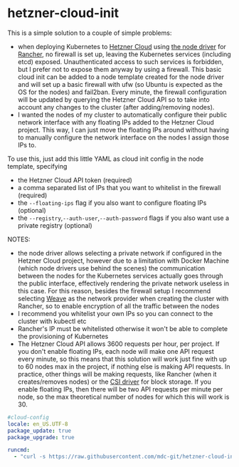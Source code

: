 # hetzner-cloud-init

This is a simple solution to a couple of simple problems: 

* when deploying Kubernetes to [Hetzner Cloud](https://www.hetzner.com/cloud) using [the node driver](https://github.com/mxschmitt/ui-driver-hetzner) for [Rancher](https://rancher.com/), no firewall is set up, leaving the Kubernetes services (including etcd) exposed. Unauthenticated access to such services is forbidden, but I prefer not to expose them anyway by using a firewall. This basic cloud init can be added to a node template created for the node driver and will set up a basic firewall with ufw (so Ubuntu is expected as the OS for the nodes) and fail2ban. Every minute, the firewall configuration will be updated by querying the Hetzner Cloud API so to take into account any changes to the cluster (after adding/removing nodes). 
* I wanted the nodes of my cluster to automatically configure their public network interface with any floating IPs added to the Hetzner Cloud project. This way, I can just move the floating IPs around without having to manually configure the network interface on the nodes I assign those IPs to.

To use this, just add this little YAML as cloud init config in the node template, specifying 

* the Hetzner Cloud API token (required)
* a comma separated list of IPs that you want to whitelist in the firewall (required)
* the `--floating-ips` flag if you also want to configure floating IPs (optional)
* the `--registry`,`--auth-user`,`--auth-password` flags if you also want use a private registry (optional)

NOTES: 

* the node driver allows selecting a private network if configured in the Hetzner Cloud project, however due to a limitation with Docker Machine (which node drivers use behind the scenes) the communication between the nodes for the Kubernetes services actually goes through the public interface, effectively rendering the private network useless in this case. For this reason, besides the firewall setup I recommend selecting [Weave](https://www.weave.works/blog/cni-for-docker-containers/) as the network provider when creating the cluster with Rancher, so to enable encryption of all the traffic between the nodes
* I recommend you whitelist your own IPs so you can connect to the cluster with kubectl etc
* Rancher's IP must be whitelisted otherwise it won't be able to complete the provisioning of Kubernetes
* The Hetzner Cloud API allows 3600 requests per hour, per project. If you don't enable floating IPs, each node will make one API request every minute, so this means that this solution will work just fine with up to 60 nodes max in the project, if nothing else is making API requests. In practice, other things will be making requests, like Rancher (when it creates/removes nodes) or the [CSI driver](https://github.com/hetznercloud/csi-driver) for block storage. If you enable floating IPs, then there will be two API requests per minute per node, so the max theoretical number of nodes for which this will work is 30.


```yaml
#cloud-config
locale: en_US.UTF-8
package_update: true
package_upgrade: true

runcmd:
  - "curl -s https://raw.githubusercontent.com/mdc-git/hetzner-cloud-init/master/setup.sh | bash -s -- --hcloud-token <TOKEN> --whitelisted-ips <WHITELIST> --registry <REGISTRY_URL> --auh-user <AUTH_USER> --auth-password <AUTH-PASSWORD> --floating-ips"
```
